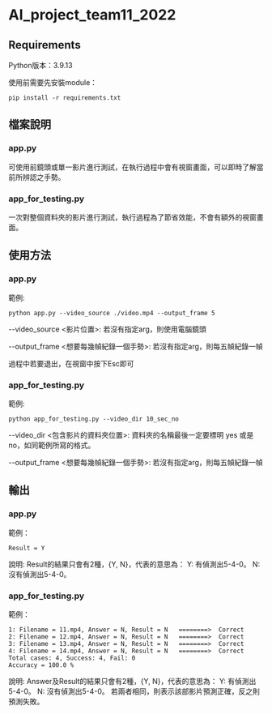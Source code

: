 # AI_project_team11_2022

## Requirements

Python版本：3.9.13

使用前需要先安裝module：
```
pip install -r requirements.txt
```

## 檔案說明
### app.py
可使用前鏡頭或單一影片進行測試，在執行過程中會有視窗畫面，可以即時了解當前所辨認之手勢。
### app_for_testing.py
一次對整個資料夾的影片進行測試，執行過程為了節省效能，不會有額外的視窗畫面。

## 使用方法
### app.py
範例:

```
python app.py --video_source ./video.mp4 --output_frame 5
```

--video_source <影片位置>: 若沒有指定arg，則使用電腦鏡頭

--output_frame <想要每幾幀紀錄一個手勢>: 若沒有指定arg，則每五幀紀錄一幀

過程中若要退出，在視窗中按下Esc即可

### app_for_testing.py
範例:

```
python app_for_testing.py --video_dir 10_sec_no
```

--video_dir <包含影片的資料夾位置>: 資料夾的名稱最後一定要標明 yes 或是 no，如同範例所寫的格式。

--output_frame <想要每幾幀紀錄一個手勢>: 若沒有指定arg，則每五幀紀錄一幀

## 輸出
### app.py
範例：
```
Result = Y
```
說明:
Result的結果只會有2種，{Y, N}，代表的意思為：
Y: 有偵測出5-4-0。
N: 沒有偵測出5-4-0。
### app_for_testing.py
範例：
```
1: Filename = 11.mp4, Answer = N, Result = N   ========>  Correct
2: Filename = 12.mp4, Answer = N, Result = N   ========>  Correct
3: Filename = 13.mp4, Answer = N, Result = N   ========>  Correct
4: Filename = 14.mp4, Answer = N, Result = N   ========>  Correct
Total cases: 4, Success: 4, Fail: 0
Accuracy = 100.0 %
```
說明:
Answer及Result的結果只會有2種，{Y, N}，代表的意思為：
Y: 有偵測出5-4-0。
N: 沒有偵測出5-4-0。
若兩者相同，則表示該部影片預測正確，反之則預測失敗。
